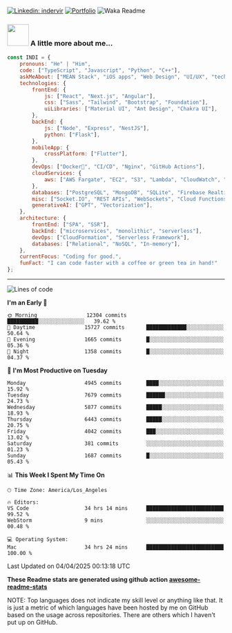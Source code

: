 

[![Linkedin: indervir](https://img.shields.io/badge/-Indervir%20Singh-blue?style=flat-square&logo=Linkedin&logoColor=white&link=https://www.linkedin.com/in/indervir-singh/)](https://www.linkedin.com/in/indervir-singh/)
[![Portfolio](https://img.shields.io/badge/Developer%20Portfolio-46a2f1.svg?&style=flat-square&logo=Google-Chrome&logoColor=white&link=https://www.softwareindi.com/)](https://www.softwareindi.com)
![Waka Readme](https://github.com/indervirsingh/indervirsingh/workflows/Waka%20Readme/badge.svg)

<!-- ### 📫 Like to meet me?

Pick a slot if you'd like to meet me and chat about anything you are passionate about - but make sure to describe the agenda

<a href="https://calendly.com/anmol098/30min" target="_blank"><img width="498" alt="meet_link" src="https://user-images.githubusercontent.com/15426564/144297439-f530f383-e73e-41e0-9914-a9b7d3f432e5.png"></a>

👇 Hit in your console or terminal to connect with me.

```bash
npx anmol
```
**👆 This command line tool can be found at [npx anmol](https://github.com/anmol098/npx_card)** -->

### <img src="https://media.giphy.com/media/VgCDAzcKvsR6OM0uWg/giphy.gif" width="50"> A little more about me...  

```javascript
const INDI = {
    pronouns: "He" | "Him",
    code: ["TypeScript", "Javascript", "Python", "C++"],
    askMeAbout: ["MEAN Stack", "iOS apps", "Web Design", "UI/UX", "tech trends"],
    technologies: {
        frontEnd: {
            js: ["React", "Next.js", "Angular"],
            css: ["Sass", "Tailwind", "Bootstrap", "Foundation"],
            uiLibraries: ["Material UI", "Ant Design", "Chakra UI"],
        },
        backEnd: {
            js: ["Node", "Express", "NestJS"],
            python: ["Flask"],
        },
        mobileApp: {
            crossPlatform: ["Flutter"],
        },
        devOps: ["Docker🐳", "CI/CD", "Nginx", "GitHub Actions"],
        cloudServices: {
            aws: ["AWS Fargate", "EC2", "S3", "Lambda", "CloudWatch", "RDS"],
        },
        databases: ["PostgreSQL", "MongoDB", "SQLite", "Firebase Realtime DB", "redis"],
        misc: ["Socket.IO", "REST APIs", "WebSockets", "Cloud Functions"],
        generativeAI: ["GPT", "Vectorization"],
    },
    architecture: {
        frontEnd: ["SPA", "SSR"],
        backEnd: ["microservices", "monolithic", "serverless"],
        devOps: ["CloudFormation", "Serverless Framework"],
        databases: ["Relational", "NoSQL", "In-memory"],
    },
    currentFocus: "Coding for good.",
    funFact: "I can code faster with a coffee or green tea in hand!"
};
```


---
<!--START_SECTION:waka-->
![Lines of code](https://img.shields.io/badge/From%20Hello%20World%20I%27ve%20Written-73.3%20million%20lines%20of%20code-blue)

**I'm an Early 🐤** 

```text
🌞 Morning                12304 commits       ██████████░░░░░░░░░░░░░░░   39.62 % 
🌆 Daytime                15727 commits       █████████████░░░░░░░░░░░░   50.64 % 
🌃 Evening                1665 commits        █░░░░░░░░░░░░░░░░░░░░░░░░   05.36 % 
🌙 Night                  1358 commits        █░░░░░░░░░░░░░░░░░░░░░░░░   04.37 % 
```
📅 **I'm Most Productive on Tuesday** 

```text
Monday                   4945 commits        ████░░░░░░░░░░░░░░░░░░░░░   15.92 % 
Tuesday                  7679 commits        ██████░░░░░░░░░░░░░░░░░░░   24.73 % 
Wednesday                5877 commits        █████░░░░░░░░░░░░░░░░░░░░   18.93 % 
Thursday                 6443 commits        █████░░░░░░░░░░░░░░░░░░░░   20.75 % 
Friday                   4042 commits        ███░░░░░░░░░░░░░░░░░░░░░░   13.02 % 
Saturday                 381 commits         ░░░░░░░░░░░░░░░░░░░░░░░░░   01.23 % 
Sunday                   1687 commits        █░░░░░░░░░░░░░░░░░░░░░░░░   05.43 % 
```


📊 **This Week I Spent My Time On** 

```text
🕑︎ Time Zone: America/Los_Angeles

🔥 Editors: 
VS Code                  34 hrs 14 mins      █████████████████████████   99.52 % 
WebStorm                 9 mins              ░░░░░░░░░░░░░░░░░░░░░░░░░   00.48 % 

💻 Operating System: 
Mac                      34 hrs 24 mins      █████████████████████████   100.00 % 
```


 Last Updated on 04/04/2025 00:13:18 UTC
<!--END_SECTION:waka-->

**These Readme stats are generated using github action [awesome-readme-stats](https://github.com/anmol098/waka-readme-stats)**

NOTE: Top languages does not indicate my skill level or anything like that. It is just a metric of which languages have been hosted by me on GitHub based on the usage across repositories. There are others which I haven't put up on GitHub.
